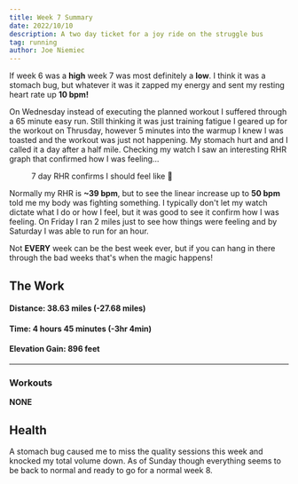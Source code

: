 ```yaml
---
title: Week 7 Summary
date: 2022/10/10
description: A two day ticket for a joy ride on the struggle bus
tag: running
author: Joe Niemiec
---
```

If week 6 was a **high** week 7 was most definitely a **low**. I think it was a stomach bug, but whatever it was it zapped my energy and sent my resting heart rate up **10 bpm!** 

On Wednesday instead of executing the planned workout I suffered through a 65 minute easy run. Still thinking it was just training fatigue I geared up for the workout on Thrusday, however 5 minutes into the warmup I knew I was toasted and the workout was just not happening. My stomach hurt and and I called it a day after a half mile. Checking my watch I saw an interesting RHR graph that confirmed how I was feeling...

<figure>
<img src="../week7_1.jpg" alt=""/>
<figcaption>
    7 day RHR confirms I should feel like 💩
  </figcaption>
</figure>

Normally my RHR is **~39 bpm**, but to see the linear increase up to **50 bpm** told me my body was fighting something. I typically don't let my watch dictate what I do or how I feel, but it was good to see it confirm how I was feeling. On Friday I ran 2 miles just to see how things were feeling and by Saturday I was able to run for an hour.

Not **EVERY** week can be the best week ever, but if you can hang in there through the bad weeks that's when the magic happens!


## **The Work**


#### **Distance:** 38.63 miles (-27.68 miles)  

#### **Time:** 4 hours 45 minutes (-3hr 4min)

#### **Elevation Gain:** 896 feet  

---------------------------

### **Workouts**
**NONE**

## **Health**
A stomach bug caused me to miss the quality sessions this week and knocked my total volume down. As of Sunday though everything seems to be back to normal and ready to go for a normal week 8.